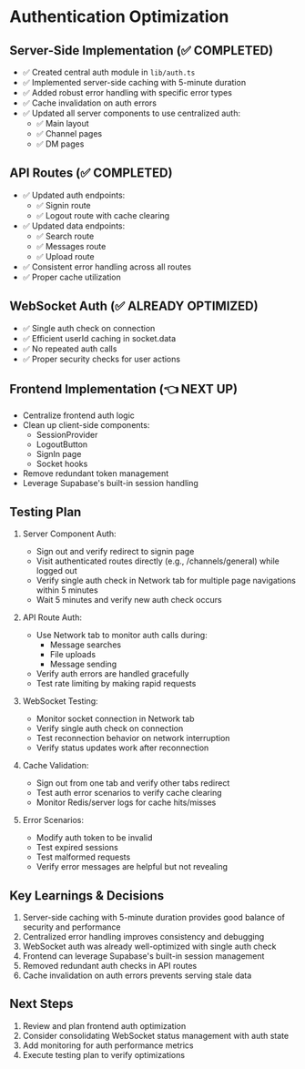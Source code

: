 # Authentication Optimization

## Server-Side Implementation (✅ COMPLETED)
- ✅ Created central auth module in `lib/auth.ts`
- ✅ Implemented server-side caching with 5-minute duration
- ✅ Added robust error handling with specific error types
- ✅ Cache invalidation on auth errors
- ✅ Updated all server components to use centralized auth:
  - ✅ Main layout
  - ✅ Channel pages
  - ✅ DM pages

## API Routes (✅ COMPLETED)
- ✅ Updated auth endpoints:
  - ✅ Signin route
  - ✅ Logout route with cache clearing
- ✅ Updated data endpoints:
  - ✅ Search route
  - ✅ Messages route
  - ✅ Upload route
- ✅ Consistent error handling across all routes
- ✅ Proper cache utilization

## WebSocket Auth (✅ ALREADY OPTIMIZED)
- ✅ Single auth check on connection
- ✅ Efficient userId caching in socket.data
- ✅ No repeated auth calls
- ✅ Proper security checks for user actions

## Frontend Implementation (👈 NEXT UP)
- Centralize frontend auth logic
- Clean up client-side components:
  - SessionProvider
  - LogoutButton
  - SignIn page
  - Socket hooks
- Remove redundant token management
- Leverage Supabase's built-in session handling

## Testing Plan
1. Server Component Auth:
   - Sign out and verify redirect to signin page
   - Visit authenticated routes directly (e.g., /channels/general) while logged out
   - Verify single auth check in Network tab for multiple page navigations within 5 minutes
   - Wait 5 minutes and verify new auth check occurs

2. API Route Auth:
   - Use Network tab to monitor auth calls during:
     - Message searches
     - File uploads
     - Message sending
   - Verify auth errors are handled gracefully
   - Test rate limiting by making rapid requests

3. WebSocket Testing:
   - Monitor socket connection in Network tab
   - Verify single auth check on connection
   - Test reconnection behavior on network interruption
   - Verify status updates work after reconnection

4. Cache Validation:
   - Sign out from one tab and verify other tabs redirect
   - Test auth error scenarios to verify cache clearing
   - Monitor Redis/server logs for cache hits/misses

5. Error Scenarios:
   - Modify auth token to be invalid
   - Test expired sessions
   - Test malformed requests
   - Verify error messages are helpful but not revealing

## Key Learnings & Decisions
1. Server-side caching with 5-minute duration provides good balance of security and performance
2. Centralized error handling improves consistency and debugging
3. WebSocket auth was already well-optimized with single auth check
4. Frontend can leverage Supabase's built-in session management
5. Removed redundant auth checks in API routes
6. Cache invalidation on auth errors prevents serving stale data

## Next Steps
1. Review and plan frontend auth optimization
2. Consider consolidating WebSocket status management with auth state
3. Add monitoring for auth performance metrics
4. Execute testing plan to verify optimizations